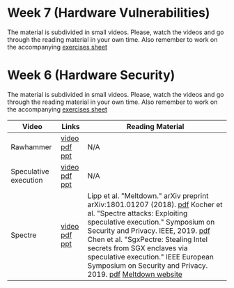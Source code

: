 # Week 7  (Hardware Vulnerabilities)

The material is subdivided in small videos.
Please, watch the videos and go through the reading material in your own time.
Also remember to work on the accompanying [exercises sheet](../exercises/EXERCISE7.md)

# Week 6  (Hardware Security)

The material is subdivided in small videos.
Please, watch the videos and go through the reading material in your own time.
Also remember to work on the accompanying [exercises sheet](../exercises/EXERCISE7.md)

| Video                   | Links                     |        Reading Material                                                                                                                                                                                      |
|-------------------------|---------------------------|----------------------------------------------------------------------------------------------------------------------------------------------------------------------------------------------|
| Rawhammer                 | [video]() [pdf]() [ppt]() | N/A                                                                                                                                                                                          |
| Speculative execution                 | [video]() [pdf]() [ppt]() | N/A                                                                                                                                                                                          |
| Spectre | [video]() [pdf]() [ppt]() | Lipp et al. "Meltdown." arXiv preprint arXiv:1801.01207 (2018). [pdf](https://arxiv.org/pdf/1801.01207.pdf)  Kocher et al. "Spectre attacks: Exploiting speculative execution." Symposium on Security and Privacy. IEEE, 2019. [pdf](https://ieeexplore.ieee.org/stamp/stamp.jsp?arnumber=8835233&casa_token=IbSERyaX16YAAAAA:C25jmENy8pyqh4iq-6uPIm4etbMugCoHQr8dF3TuhFwd5fJTrPpTPusZPMHajEIlcaHggXWFcg) Chen et al. "SgxPectre: Stealing Intel secrets from SGX enclaves via speculative execution." IEEE European Symposium on Security and Privacy. 2019. [pdf](http://web.cse.ohio-state.edu/~lin.3021/file/EUROSP19.pdf) [Meltdown website](https://meltdownattack.com/) |
